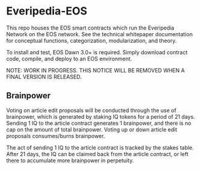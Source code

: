 # Everipedia-EOS

This repo houses the EOS smart contracts which run the Everipedia Network on the EOS network. See the technical whitepaper documentation for conceptual functions, categorization, modularization, and theory.

To install and test, EOS Dawn 3.0+ is required. Simply download contract code, compile, and deploy to an EOS environment. 

NOTE: WORK IN PROGRESS. THIS NOTICE WILL BE REMOVED WHEN A FINAL VERSION IS RELEASED.


## Brainpower
Voting on article edit proposals will be conducted through the use of brainpower, which is generated by staking IQ tokens for a period of 21 days. Sending 1 IQ to the article contract generates 1 brainpower, and there is no cap on the amount of total brainpower. Voting up or down article edit proposals consumes/burns brainpower.

The act of sending 1 IQ to the article contract is tracked by the stakes table. After 21 days, the IQ can be claimed back from the article contract, or left there to accumulate more brainpower in perpetuity. 
